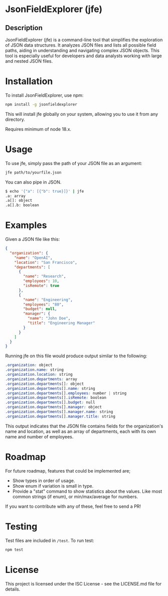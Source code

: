 # JsonFieldExplorer (jfe)

## Description

JsonFieldExplorer (jfe) is a command-line tool that simplifies the exploration of JSON data structures. It analyzes JSON files and lists all possible field paths, aiding in understanding and navigating complex JSON objects. This tool is especially useful for developers and data analysts working with large and nested JSON files.

# Installation

To install JsonFieldExplorer, use npm:

```bash
npm install -g jsonfieldexplorer
```

This will install jfe globally on your system, allowing you to use it from any directory.

Requires minimum of node 18.x.

# Usage

To use jfe, simply pass the path of your JSON file as an argument:

```bash
jfe path/to/yourfile.json
```

You can also pipe in JSON.

```bash
$ echo '{"a": [{"b": true}]}' | jfe
.a: array
.a[]: object
.a[].b: boolean
```

# Examples

Given a JSON file like this:

```json
{
  "organization": {
    "name": "OpenAI",
    "location": "San Francisco",
    "departments": [
      {
        "name": "Research",
        "employees": 10,
        "isRemote": true
      },
      {
        "name": "Engineering",
        "employees": "80",
        "budget": null,
        "manager": {
          "name": "John Doe",
          "title": "Engineering Manager"
        }
      }
    ]
  }
}
```

Running jfe on this file would produce output similar to the following:

```css
.organization: object
.organization.name: string
.organization.location: string
.organization.departments: array
.organization.departments[]: object
.organization.departments[].name: string
.organization.departments[].employees: number | string
.organization.departments[].isRemote: boolean
.organization.departments[].budget: null
.organization.departments[].manager: object
.organization.departments[].manager.name: string
.organization.departments[].manager.title: string
```

This output indicates that the JSON file contains fields for the organization's name and location, as well as an array of departments, each with its own name and number of employees.

# Roadmap

For future roadmap, features that could be implemented are;

- Show types in order of usage.
- Show enum if variation is small in type.
- Provide a "stat" command to show statistics about the values. Like most common strings (if enum), or min/max/average for numbers.

If you want to contribute with any of these, feel free to send a PR!

# Testing

Test files are included in `/test`. To run test:

```bash
npm test
```

# License

This project is licensed under the ISC License - see the LICENSE.md file for details.
